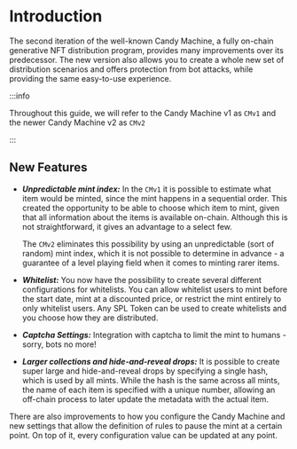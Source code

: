 # Introduction

The second iteration of the well-known Candy Machine, a fully on-chain generative NFT distribution program, provides many improvements over its predecessor. The new version also allows you to create a whole new set of distribution scenarios and offers protection from bot attacks, while providing the same easy-to-use experience.

:::info

 Throughout this guide, we will refer to the Candy Machine v1 as `CMv1` and the newer Candy Machine v2 as `CMv2`

:::
## New Features

- ***Unpredictable mint index:*** In the `CMv1` it is possible to estimate what item would be minted, since the mint happens in a sequential order. This created the opportunity to be able to choose which item to mint, given that all information about the items is available on-chain. Although this is not straightforward, it gives an advantage to a select few.

    The `CMv2` eliminates this possibility by using an unpredictable (sort of random) mint index, which it is not possible to determine in advance - a guarantee of a level playing field when it comes to minting rarer items.

- ***Whitelist:*** You now have the possibility to create several different configurations for whitelists. You can allow whitelist users to mint before the start date, mint at a discounted price, or restrict the mint entirely to only whitelist users. Any SPL Token can be used to create whitelists and you choose how they are distributed.

- ***Captcha Settings:*** Integration with captcha to limit the mint to humans - sorry, bots no more!

- ***Larger collections and hide-and-reveal drops:*** It is possible to create super large and hide-and-reveal drops by specifying a single hash, which is used by all mints. While the hash is the same across all mints, the name of each item is specified with a unique number, allowing an off-chain process to later update the metadata with the actual item.

There are also improvements to how you configure the Candy Machine and new settings that allow the definition of rules to pause the mint at a certain point. On top of it, every configuration value can be updated at any point.